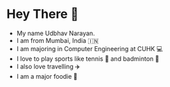 # Hey There 👋

- My name Udbhav Narayan.
- I am from Mumbai, India 🇮🇳
- I am majoring in Computer Engineering at CUHK 💻
- I love to play sports like tennis 🎾 and badminton 🏸
- I also love travelling ✈️
- I am a major foodie 🥘
